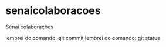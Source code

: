 # senaicolaboracoes
Senai colaborações

lembrei do comando: git commit
lembrei do comando: git status
